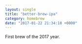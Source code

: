 ```yaml
---
layout: single
title: "better-brew-ipa"
category: homebrew
date: "2017-01-22 21:34:18 +0000"
---
```


First brew of the 2017 year.
